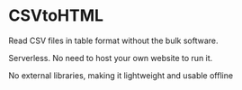 # CSVtoHTML
Read CSV files in table format without the bulk software.

Serverless. No need to host your own website to run it.

No external libraries, making it lightweight and usable offline
